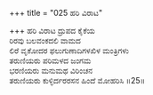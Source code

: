+++
title = "025 ಹರಿ ವಿರಾಟ"

+++
ಹರಿ ವಿರಾಟ ದ್ರುಪದ ಕೈಕೆಯ   
ರಿರವು ಬಲವಂಕದಲಿ ವಾಮದ   
ಲಿರೆ ವೃಕೋದರ ಫಲುಗುಣಾದಿಗಳಖಿಳ ಮಂತ್ರಿಗಳು   
ತರುಣಿಯರು ಪರಿಮಳದ ಜಂಗಮ   
ಭರಣಿಯರು ಮನುಮಥ ವಿರಿಂಚನ   
ತರುಣಿಯರು ಕುಳ್ಳಿರ್ದರರಸನ ಹಿಂದೆ ಮೋಹರಿಸಿ  ॥25॥